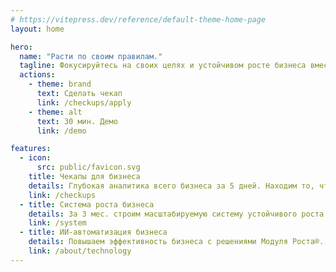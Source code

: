 ```yaml
---
# https://vitepress.dev/reference/default-theme-home-page
layout: home

hero:
  name: "Расти по своим правилам."
  tagline: Фокусируйтесь на своих целях и устойчивом росте бизнеса вместе с Модулем Роста®.
  actions:
    - theme: brand
      text: Сделать чекап
      link: /checkups/apply
    - theme: alt
      text: 30 мин. Демо
      link: /demo

features:
  - icon:
      src: public/favicon.svg
    title: Чекапы для бизнеса
    details: Глубокая аналитика всего бизнеса за 5 дней. Находим то, что другие упускают.
    link: /checkups
  - title: Система роста бизнеса
    details: За 3 мес. строим масштабируемую систему устойчивого роста бизнеса.
    link: /system
  - title: ИИ-автоматизация бизнеса
    details: Повышаем эффективность бизнеса с решениями Модуля Роста®.
    link: /about/technology
---
```

